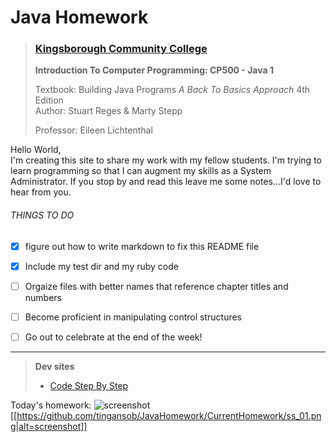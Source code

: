 Java Homework 
=======
>
> ### [Kingsborough Community College](http://www.kingsborough.edu)
> **Introduction To Computer Programming: CP500 - Java 1**
>
> Textbook:     Building Java Programs *A Back To Basics Approach* 4th Edition\
> Author:       Stuart Reges & Marty Stepp
> 
> Professor:    Eileen Lichtenthal
>

Hello World,\
I'm creating this site to share my work with my fellow students. I'm trying to learn programming so that I can augment my skills as a System Administrator. If you stop by and read this leave me some notes...I'd love to hear from you. 

###### THINGS TO DO
- [x] figure out how to write markdown to fix this README file
- [x] Include my test dir and my ruby code
- [ ] Orgaize files with better names that reference chapter titles and numbers
- [ ] Become proficient in manipulating control structures
- [ ] Go out to celebrate at the end of the week!


----
> **Dev sites**
> - [Code Step By Step](http://www.codestepbystep.com)

Today's homework:
![screenshot](https://github.com/tingansob/JavaHomework/CurrentHomework/ss_01.png)
[[https://github.com/tingansob/JavaHomework/CurrentHomework/ss_01.png|alt=screenshot]]
